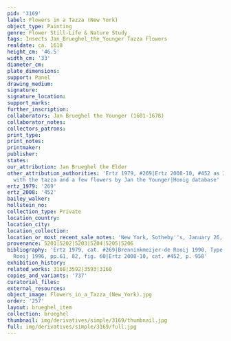 ```yaml
---
pid: '3169'
label: Flowers in a Tazza (New York)
object_type: Painting
genre: Flower Still-Life & Nature Study
tags: Insects Jan_Brueghel_the_Younger Tazza Flowers
realdate: ca. 1618
height_cm: '46.5'
width_cm: '33'
diameter_cm: 
plate_dimensions: 
support: Panel
drawing_medium: 
signature: 
signature_location: 
support_marks: 
further_inscription: 
collaborators: Jan Brueghel the Younger (1601-1678)
collaborator_notes: 
collectors_patrons: 
print_type: 
print_notes: 
printmaker: 
publisher: 
states: 
our_attribution: Jan Brueghel the Elder
other_attribution_authorities: 'Ertz 1979, #269|Ertz 2008-10, #452 as Jan the Elder
  with the tazza and a few flowers by Jan the Younger|Honig database'
ertz_1979: '269'
ertz_2008: '452'
bailey_walker: 
hollstein_no: 
collection_type: Private
location_country: 
location_city: 
location_collection: 
location_or_most_recent_sale_notes: 'New York, Sotheby''s, January 26, 2006, lot #7'
provenance: 5201|5202|5203|5204|5205|5206
bibliography: 'Ertz 1979, cat. #269|Brenninkmeijer-de Rooij 1990, Type IX, fig. 16|Brenninkmeijer-De
  Rooij 1996, pp.61, 82, fig. 60|Ertz 2008-10, cat. #452, p. 958'
exhibition_history: 
related_works: 3168|3592|3593|3160
copies_and_variants: '737'
curatorial_files: 
external_resources: 
object_image: Flowers_in_a_Tazza_(New_York).jpg
order: '257'
layout: brueghel_item
collection: brueghel
thumbnail: img/derivatives/simple/3169/thumbnail.jpg
full: img/derivatives/simple/3169/full.jpg
---
```

